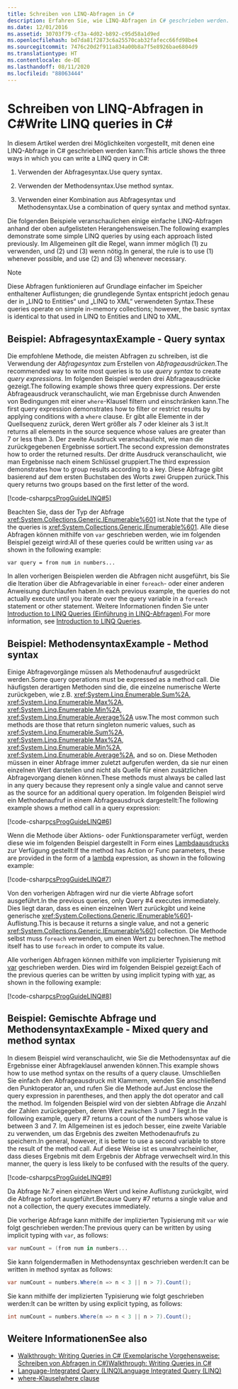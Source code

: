 ```yaml
---
title: Schreiben von LINQ-Abfragen in C#
description: Erfahren Sie, wie LINQ-Abfragen in C# geschrieben werden.
ms.date: 12/01/2016
ms.assetid: 30703f79-cf3a-4d02-b892-c95d58a1d9ed
ms.openlocfilehash: bd7da81f2873c6a25570cab32fafecc66fd98be4
ms.sourcegitcommit: 7476c20d2f911a834a00b8a7f5e8926bae6804d9
ms.translationtype: HT
ms.contentlocale: de-DE
ms.lasthandoff: 08/11/2020
ms.locfileid: "88063444"
---
```

# <a name="write-linq-queries-in-c"></a><span data-ttu-id="e1b81-103">Schreiben von LINQ-Abfragen in C\#</span><span class="sxs-lookup"><span data-stu-id="e1b81-103">Write LINQ queries in C\#</span></span>

<span data-ttu-id="e1b81-104">In diesem Artikel werden drei Möglichkeiten vorgestellt, mit denen eine LINQ-Abfrage in C# geschrieben werden kann:</span><span class="sxs-lookup"><span data-stu-id="e1b81-104">This article shows the three ways in which you can write a LINQ query in C#:</span></span>

1. <span data-ttu-id="e1b81-105">Verwenden der Abfragesyntax.</span><span class="sxs-lookup"><span data-stu-id="e1b81-105">Use query syntax.</span></span>

2. <span data-ttu-id="e1b81-106">Verwenden der Methodensyntax.</span><span class="sxs-lookup"><span data-stu-id="e1b81-106">Use method syntax.</span></span>

3. <span data-ttu-id="e1b81-107">Verwenden einer Kombination aus Abfragesyntax und Methodensyntax.</span><span class="sxs-lookup"><span data-stu-id="e1b81-107">Use a combination of query syntax and method syntax.</span></span>

<span data-ttu-id="e1b81-108">Die folgenden Beispiele veranschaulichen einige einfache LINQ-Abfragen anhand der oben aufgelisteten Herangehensweisen.</span><span class="sxs-lookup"><span data-stu-id="e1b81-108">The following examples demonstrate some simple LINQ queries by using each approach listed previously.</span></span> <span data-ttu-id="e1b81-109">Im Allgemeinen gilt die Regel, wann immer möglich (1) zu verwenden, und (2) und (3) wenn nötig.</span><span class="sxs-lookup"><span data-stu-id="e1b81-109">In general, the rule is to use (1) whenever possible, and use (2) and (3) whenever necessary.</span></span>

> [!NOTE]
> <span data-ttu-id="e1b81-110">Diese Abfragen funktionieren auf Grundlage einfacher im Speicher enthaltener Auflistungen; die grundlegende Syntax entspricht jedoch genau der in „LINQ to Entities“ und „LINQ to XML“ verwendeten Syntax.</span><span class="sxs-lookup"><span data-stu-id="e1b81-110">These queries operate on simple in-memory collections; however, the basic syntax is identical to that used in LINQ to Entities and LINQ to XML.</span></span>

## <a name="example---query-syntax"></a><span data-ttu-id="e1b81-111">Beispiel: Abfragesyntax</span><span class="sxs-lookup"><span data-stu-id="e1b81-111">Example - Query syntax</span></span>

<span data-ttu-id="e1b81-112">Die empfohlene Methode, die meisten Abfragen zu schreiben, ist die Verwendung der *Abfragesyntax* zum Erstellen von *Abfrageausdrücken*.</span><span class="sxs-lookup"><span data-stu-id="e1b81-112">The recommended way to write most queries is to use *query syntax* to create *query expressions*.</span></span> <span data-ttu-id="e1b81-113">Im folgenden Beispiel werden drei Abfrageausdrücke gezeigt.</span><span class="sxs-lookup"><span data-stu-id="e1b81-113">The following example shows three query expressions.</span></span> <span data-ttu-id="e1b81-114">Der erste Abfrageausdruck veranschaulicht, wie man Ergebnisse durch Anwenden von Bedingungen mit einer `where`-Klausel filtern und einschränken kann.</span><span class="sxs-lookup"><span data-stu-id="e1b81-114">The first query expression demonstrates how to filter or restrict results by applying conditions with a `where` clause.</span></span> <span data-ttu-id="e1b81-115">Er gibt alle Elemente in der Quellsequenz zurück, deren Wert größer als 7 oder kleiner als 3 ist.</span><span class="sxs-lookup"><span data-stu-id="e1b81-115">It returns all elements in the source sequence whose values are greater than 7 or less than 3.</span></span> <span data-ttu-id="e1b81-116">Der zweite Ausdruck veranschaulicht, wie man die zurückgegebenen Ergebnisse sortiert.</span><span class="sxs-lookup"><span data-stu-id="e1b81-116">The second expression demonstrates how to order the returned results.</span></span> <span data-ttu-id="e1b81-117">Der dritte Ausdruck veranschaulicht, wie man Ergebnisse nach einem Schlüssel gruppiert.</span><span class="sxs-lookup"><span data-stu-id="e1b81-117">The third expression demonstrates how to group results according to a key.</span></span> <span data-ttu-id="e1b81-118">Diese Abfrage gibt basierend auf dem ersten Buchstaben des Worts zwei Gruppen zurück.</span><span class="sxs-lookup"><span data-stu-id="e1b81-118">This query returns two groups based on the first letter of the word.</span></span>

[!code-csharp[csProgGuideLINQ#5](~/samples/snippets/csharp/concepts/linq/how-to-write-linq-queries_1.cs)]

<span data-ttu-id="e1b81-119">Beachten Sie, dass der Typ der Abfrage <xref:System.Collections.Generic.IEnumerable%601> ist.</span><span class="sxs-lookup"><span data-stu-id="e1b81-119">Note that the type of the queries is <xref:System.Collections.Generic.IEnumerable%601>.</span></span> <span data-ttu-id="e1b81-120">Alle diese Abfragen können mithilfe von `var` geschrieben werden, wie im folgenden Beispiel gezeigt wird:</span><span class="sxs-lookup"><span data-stu-id="e1b81-120">All of these queries could be written using `var` as shown in the following example:</span></span>

`var query = from num in numbers...`

<span data-ttu-id="e1b81-121">In allen vorherigen Beispielen werden die Abfragen nicht ausgeführt, bis Sie die Iteration über die Abfragevariable in einer `foreach`- oder einer anderen Anweisung durchlaufen haben.</span><span class="sxs-lookup"><span data-stu-id="e1b81-121">In each previous example, the queries do not actually execute until you iterate over the query variable in a `foreach` statement or other statement.</span></span> <span data-ttu-id="e1b81-122">Weitere Informationen finden Sie unter [Introduction to LINQ Queries (Einführung in LINQ-Abfragen)](../programming-guide/concepts/linq/introduction-to-linq-queries.md).</span><span class="sxs-lookup"><span data-stu-id="e1b81-122">For more information, see [Introduction to LINQ Queries](../programming-guide/concepts/linq/introduction-to-linq-queries.md).</span></span>

## <a name="example---method-syntax"></a><span data-ttu-id="e1b81-123">Beispiel: Methodensyntax</span><span class="sxs-lookup"><span data-stu-id="e1b81-123">Example - Method syntax</span></span>

<span data-ttu-id="e1b81-124">Einige Abfragevorgänge müssen als Methodenaufruf ausgedrückt werden.</span><span class="sxs-lookup"><span data-stu-id="e1b81-124">Some query operations must be expressed as a method call.</span></span> <span data-ttu-id="e1b81-125">Die häufigsten derartigen Methoden sind die, die einzelne numerische Werte zurückgeben, wie z.B. <xref:System.Linq.Enumerable.Sum%2A>, <xref:System.Linq.Enumerable.Max%2A>, <xref:System.Linq.Enumerable.Min%2A>, <xref:System.Linq.Enumerable.Average%2A> usw.</span><span class="sxs-lookup"><span data-stu-id="e1b81-125">The most common such methods are those that return singleton numeric values, such as <xref:System.Linq.Enumerable.Sum%2A>, <xref:System.Linq.Enumerable.Max%2A>, <xref:System.Linq.Enumerable.Min%2A>, <xref:System.Linq.Enumerable.Average%2A>, and so on.</span></span> <span data-ttu-id="e1b81-126">Diese Methoden müssen in einer Abfrage immer zuletzt aufgerufen werden, da sie nur einen einzelnen Wert darstellen und nicht als Quelle für einen zusätzlichen Abfragevorgang dienen können.</span><span class="sxs-lookup"><span data-stu-id="e1b81-126">These methods must always be called last in any query because they represent only a single value and cannot serve as the source for an additional query operation.</span></span> <span data-ttu-id="e1b81-127">Im folgenden Beispiel wird ein Methodenaufruf in einem Abfrageausdruck dargestellt:</span><span class="sxs-lookup"><span data-stu-id="e1b81-127">The following example shows a method call in a query expression:</span></span>

[!code-csharp[csProgGuideLINQ#6](~/samples/snippets/csharp/concepts/linq/how-to-write-linq-queries_2.cs)]

<span data-ttu-id="e1b81-128">Wenn die Methode über Aktions- oder Funktionsparameter verfügt, werden diese wie im folgenden Beispiel dargestellt in Form eines [Lambdaausdrucks](../language-reference/operators/lambda-expressions.md) zur Verfügung gestellt:</span><span class="sxs-lookup"><span data-stu-id="e1b81-128">If the method has Action or Func parameters, these are provided in the form of a [lambda](../language-reference/operators/lambda-expressions.md) expression, as shown in the following example:</span></span>

[!code-csharp[csProgGuideLINQ#7](~/samples/snippets/csharp/concepts/linq/how-to-write-linq-queries_3.cs)]

<span data-ttu-id="e1b81-129">Von den vorherigen Abfragen wird nur die vierte Abfrage sofort ausgeführt.</span><span class="sxs-lookup"><span data-stu-id="e1b81-129">In the previous queries, only Query #4 executes immediately.</span></span> <span data-ttu-id="e1b81-130">Dies liegt daran, dass es einen einzelnen Wert zurückgibt und keine generische <xref:System.Collections.Generic.IEnumerable%601>-Auflistung.</span><span class="sxs-lookup"><span data-stu-id="e1b81-130">This is because it returns a single value, and not a generic <xref:System.Collections.Generic.IEnumerable%601> collection.</span></span> <span data-ttu-id="e1b81-131">Die Methode selbst muss `foreach` verwenden, um einen Wert zu berechnen.</span><span class="sxs-lookup"><span data-stu-id="e1b81-131">The method itself has to use `foreach` in order to compute its value.</span></span>

<span data-ttu-id="e1b81-132">Alle vorherigen Abfragen können mithilfe von implizierter Typisierung mit [var](../language-reference/keywords/var.md) geschrieben werden. Dies wird im folgenden Beispiel gezeigt:</span><span class="sxs-lookup"><span data-stu-id="e1b81-132">Each of the previous queries can be written by using implicit typing with [var](../language-reference/keywords/var.md), as shown in the following example:</span></span>

[!code-csharp[csProgGuideLINQ#8](~/samples/snippets/csharp/concepts/linq/how-to-write-linq-queries_4.cs)]

## <a name="example---mixed-query-and-method-syntax"></a><span data-ttu-id="e1b81-133">Beispiel: Gemischte Abfrage und Methodensyntax</span><span class="sxs-lookup"><span data-stu-id="e1b81-133">Example - Mixed query and method syntax</span></span>

<span data-ttu-id="e1b81-134">In diesem Beispiel wird veranschaulicht, wie Sie die Methodensyntax auf die Ergebnisse einer Abfrageklausel anwenden können.</span><span class="sxs-lookup"><span data-stu-id="e1b81-134">This example shows how to use method syntax on the results of a query clause.</span></span> <span data-ttu-id="e1b81-135">Umschließen Sie einfach den Abfrageausdruck mit Klammern, wenden Sie anschließend den Punktoperator an, und rufen Sie die Methode auf.</span><span class="sxs-lookup"><span data-stu-id="e1b81-135">Just enclose the query expression in parentheses, and then apply the dot operator and call the method.</span></span> <span data-ttu-id="e1b81-136">Im folgenden Beispiel wird von der siebten Abfrage die Anzahl der Zahlen zurückgegeben, deren Wert zwischen 3 und 7 liegt.</span><span class="sxs-lookup"><span data-stu-id="e1b81-136">In the following example, query #7 returns a count of the numbers whose value is between 3 and 7.</span></span> <span data-ttu-id="e1b81-137">Im Allgemeinen ist es jedoch besser, eine zweite Variable zu verwenden, um das Ergebnis des zweiten Methodenaufrufs zu speichern.</span><span class="sxs-lookup"><span data-stu-id="e1b81-137">In general, however, it is better to use a second variable to store the result of the method call.</span></span> <span data-ttu-id="e1b81-138">Auf diese Weise ist es unwahrscheinlicher, dass dieses Ergebnis mit dem Ergebnis der Abfrage verwechselt wird.</span><span class="sxs-lookup"><span data-stu-id="e1b81-138">In this manner, the query is less likely to be confused with the results of the query.</span></span>

[!code-csharp[csProgGuideLINQ#9](~/samples/snippets/csharp/concepts/linq/how-to-write-linq-queries_5.cs)]

<span data-ttu-id="e1b81-139">Da Abfrage Nr.7 einen einzelnen Wert und keine Auflistung zurückgibt, wird die Abfrage sofort ausgeführt.</span><span class="sxs-lookup"><span data-stu-id="e1b81-139">Because Query #7 returns a single value and not a collection, the query executes immediately.</span></span>

<span data-ttu-id="e1b81-140">Die vorherige Abfrage kann mithilfe der implizierten Typisierung mit `var` wie folgt geschrieben werden:</span><span class="sxs-lookup"><span data-stu-id="e1b81-140">The previous query can be written by using implicit typing with `var`, as follows:</span></span>

```csharp
var numCount = (from num in numbers...
```

<span data-ttu-id="e1b81-141">Sie kann folgendermaßen in Methodensyntax geschrieben werden:</span><span class="sxs-lookup"><span data-stu-id="e1b81-141">It can be written in method syntax as follows:</span></span>

```csharp
var numCount = numbers.Where(n => n < 3 || n > 7).Count();
```

<span data-ttu-id="e1b81-142">Sie kann mithilfe der implizierten Typisierung wie folgt geschrieben werden:</span><span class="sxs-lookup"><span data-stu-id="e1b81-142">It can be written by using explicit typing, as follows:</span></span>

```csharp
int numCount = numbers.Where(n => n < 3 || n > 7).Count();
```

## <a name="see-also"></a><span data-ttu-id="e1b81-143">Weitere Informationen</span><span class="sxs-lookup"><span data-stu-id="e1b81-143">See also</span></span>

- [<span data-ttu-id="e1b81-144">Walkthrough: Writing Queries in C# (Exemplarische Vorgehensweise: Schreiben von Abfragen in C#)</span><span class="sxs-lookup"><span data-stu-id="e1b81-144">Walkthrough: Writing Queries in C#</span></span>](../programming-guide/concepts/linq/walkthrough-writing-queries-linq.md)
- [<span data-ttu-id="e1b81-145">Language-Integrated Query (LINQ)</span><span class="sxs-lookup"><span data-stu-id="e1b81-145">Language Integrated Query (LINQ)</span></span>](index.md)
- [<span data-ttu-id="e1b81-146">where-Klausel</span><span class="sxs-lookup"><span data-stu-id="e1b81-146">where clause</span></span>](../language-reference/keywords/where-clause.md)
